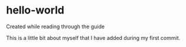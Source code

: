 # hello-world
Created while reading through the guide


This is a little bit about myself that I have added during my first commit.
